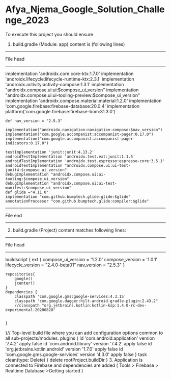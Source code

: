 # Afya_Njema_Google_Solution_Challenge_2023
To execute this project you should ensure 
1. build.gradle (Module: app) content is (following lines)
******************************************************************************************************************************************************
File head
******************************************************************************************************************************************************
implementation 'androidx.core:core-ktx:1.7.0'
    implementation 'androidx.lifecycle:lifecycle-runtime-ktx:2.3.1'
    implementation 'androidx.activity:activity-compose:1.3.1'
    implementation "androidx.compose.ui:ui:$compose_ui_version"
    implementation "androidx.compose.ui:ui-tooling-preview:$compose_ui_version"
    implementation 'androidx.compose.material:material:1.2.0'
    implementation 'com.google.firebase:firebase-database:20.0.4'
    implementation platform('com.google.firebase:firebase-bom:31.3.0')

    def nav_version = "2.5.3"

    implementation("androidx.navigation:navigation-compose:$nav_version")
    implementation("com.google.accompanist:accompanist-pager:0.17.0")
    implementation("com.google.accompanist:accompanist-pager-indicators:0.17.0")

    testImplementation 'junit:junit:4.13.2'
    androidTestImplementation 'androidx.test.ext:junit:1.1.5'
    androidTestImplementation 'androidx.test.espresso:espresso-core:3.5.1'
    androidTestImplementation "androidx.compose.ui:ui-test-junit4:$compose_ui_version"
    debugImplementation "androidx.compose.ui:ui-tooling:$compose_ui_version"
    debugImplementation "androidx.compose.ui:ui-test-manifest:$compose_ui_version"
    def glide ="4.11.0"
    implementation "com.github.bumptech.glide:glide:$glide"
    annotationProcessor "com.github.bumptech.glide:compiler:$glide"


******************************************************************************************************************************************************
File end
******************************************************************************************************************************************************


2. build.gradle (Project) content matches following lines:

******************************************************************************************************************************************************
File head
******************************************************************************************************************************************************
buildscript {
    ext {
        compose_ui_version = '1.2.0'
        compose_version = '1.0.1'
        lifecycle_version = "2.4.0-beta01"
        nav_version = "2.5.3"
    }

    repositories{
        google()
        jcenter()
    }
    dependencies {
        classpath 'com.google.gms:google-services:4.3.15'
        classpath "com.google.dagger:hilt-android-gradle-plugin:2.43.2"
        //classpath "org.jetbrains.kotlin:kotlin-ksp:1.4.0-rc-dev-experimental-20200828"


    }
}// Top-level build file where you can add configuration options common to all sub-projects/modules.
plugins {
    id 'com.android.application' version '7.4.2' apply false
    id 'com.android.library' version '7.4.2' apply false
    id 'org.jetbrains.kotlin.android' version '1.7.0' apply false
    id 'com.google.gms.google-services' version '4.3.0' apply false
}
task clean(type: Delete) {
    delete rootProject.buildDir
}
3. Application is connected to Firebase and dependencies are added ( Tools > Firebase > Realtime Database >Getting started )

